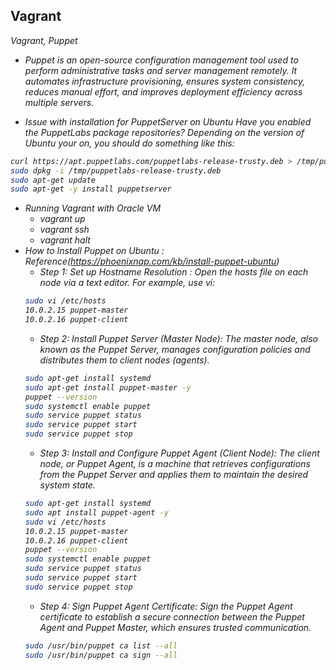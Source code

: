 ## Vagrant
<i>Vagrant, Puppet

- Puppet is an open-source configuration management tool used to perform administrative tasks and server management remotely. It automates infrastructure provisioning, ensures system consistency, reduces manual effort, and improves deployment efficiency across multiple servers.

- Issue with installation for PuppetServer on Ubuntu
Have you enabled the PuppetLabs package repositories? Depending on the version of Ubuntu your on, you should do something like this:
```bash
curl https://apt.puppetlabs.com/puppetlabs-release-trusty.deb > /tmp/puppetlabs-release-trusty.deb -k
sudo dpkg -i /tmp/puppetlabs-release-trusty.deb
sudo apt-get update
sudo apt-get -y install puppetserver
```
- Running Vagrant with Oracle VM
    - vagrant up
    - vagrant ssh
    - vagrant halt
- How to Install Puppet on Ubuntu : Reference(https://phoenixnap.com/kb/install-puppet-ubuntu)
    - Step 1: Set up Hostname Resolution : Open the hosts file on each node via a text editor. For example, use vi:
    ```bash
    sudo vi /etc/hosts
    10.0.2.15 puppet-master
    10.0.2.16 puppet-client
    ```
    - Step 2: Install Puppet Server (Master Node): The master node, also known as the Puppet Server, manages configuration policies and distributes them to client nodes (agents).
    ```bash
    sudo apt-get install systemd
    sudo apt-get install puppet-master -y
    puppet --version
    sudo systemctl enable puppet
    sudo service puppet status
    sudo service puppet start
    sudo service puppet stop
    ```
    - Step 3: Install and Configure Puppet Agent (Client Node): The client node, or Puppet Agent, is a machine that retrieves configurations from the Puppet Server and applies them to maintain the desired system state.
    ```bash
    sudo apt-get install systemd
    sudo apt install puppet-agent -y
    sudo vi /etc/hosts
    10.0.2.15 puppet-master
    10.0.2.16 puppet-client
    puppet --version
    sudo systemctl enable puppet
    sudo service puppet status
    sudo service puppet start
    sudo service puppet stop
    ```
    - Step 4: Sign Puppet Agent Certificate: Sign the Puppet Agent certificate to establish a secure connection between the Puppet Agent and Puppet Master, which ensures trusted communication.
    ```bash
    sudo /usr/bin/puppet ca list --all
    sudo /usr/bin/puppet ca sign --all
    ```
